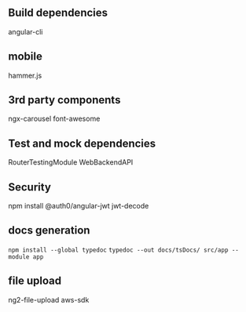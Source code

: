 ## Build dependencies
angular-cli

## mobile
hammer.js

## 3rd party components 
ngx-carousel
font-awesome

## Test and mock dependencies
RouterTestingModule
WebBackendAPI

## Security
npm install @auth0/angular-jwt
jwt-decode

## docs generation
`npm install --global typedoc`
`typedoc --out docs/tsDocs/ src/app --module app`

## file upload
ng2-file-upload
aws-sdk